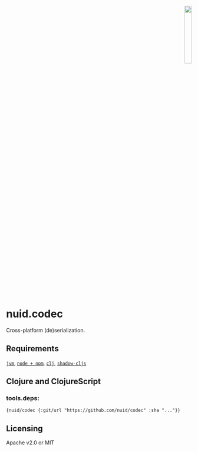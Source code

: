 <p align="right"><a href="https://nuid.io"><img src="https://nuid.io/svg/logo.svg" width="20%"></a></p>

# nuid.codec

Cross-platform (de)serialization.

## Requirements

[`jvm`](https://www.java.com/en/download/), [`node + npm`](https://nodejs.org/en/download/), [`clj`](https://clojure.org/guides/getting_started), [`shadow-cljs`](https://shadow-cljs.github.io/docs/UsersGuide.html#_installation)

## Clojure and ClojureScript

### tools.deps:

`{nuid/codec {:git/url "https://github.com/nuid/codec" :sha "..."}}`

## Licensing

Apache v2.0 or MIT
